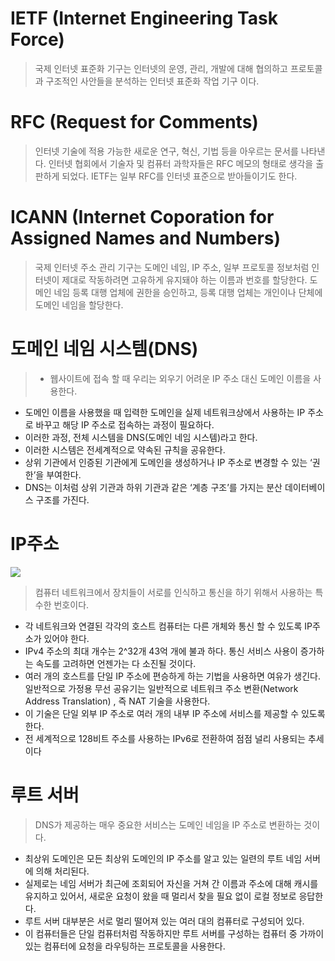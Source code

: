 # IETF (Internet Engineering Task Force)
> 국제 인터넷 표준화 기구는 인터넷의 운영, 관리, 개발에 대해 협의하고 프로토콜과 구조적인 사안들을 분석하는 인터넷 표준화 작업 기구 이다. 

# RFC (Request for Comments)
> 인터넷 기술에 적용 가능한 새로운 연구, 혁신, 기법 등을 아우르는 문서를 나타낸다. 인터넷 협회에서 기술자 및 컴퓨터 과학자들은 RFC 메모의 형태로 생각을 출판하게 되었다. IETF는 일부 RFC를 인터넷 표준으로 받아들이기도 한다.

# ICANN (Internet Coporation for Assigned Names and Numbers)
> 국제 인터넷 주소 관리 기구는 도메인 네임, IP 주소, 일부 프로토콜 정보처럼 인터넷이 제대로 작동하려면 고유하게 유지돼야 하는 이름과 번호를 할당한다. 도메인 네임 등록 대행 업체에 권한을 승인하고, 등록 대행 업체는 개인이나 단체에 도메인 네임을 할당한다. 

# 도메인 네임 시스템(DNS)
> * 웹사이트에 접속 할 때 우리는 외우기 어려운 IP 주소 대신 도메인 이름을 사용한다.
* 도메인 이름을 사용했을 때 입력한 도메인을 실제 네트워크상에서 사용하는 IP 주소로 바꾸고 해당 IP 주소로 접속하는 과정이 필요하다.
* 이러한 과정, 전체 시스템을 DNS(도메인 네임 시스템)라고 한다.
* 이러한 시스템은 전세계적으로 약속된 규칙을 공유한다.
* 상위 기관에서 인증된 기관에게 도메인을 생성하거나 IP 주소로 변경할 수 있는 ‘권한’을 부여한다.
* DNS는 이처럼 상위 기관과 하위 기관과 같은 ‘계층 구조’를 가지는 분산 데이터베이스 구조를 가진다.

# IP주소
![](https://velog.velcdn.com/images/mocakosan/post/41c9c301-b9de-4908-bd14-b24346c35f2f/image.png)
> 컴퓨터 네트워크에서 장치들이 서로를 인식하고 통신을 하기 위해서 사용하는 특수한 번호이다. 
 - 각 네트워크와 연결된 각각의 호스트 컴퓨터는 다른 개체와 통신 할 수 있도록 IP주소가 있어야 한다.
- IPv4 주소의 최대 개수는 2^32개 43억 개에 불과 하다. 통신 서비스 사용이 증가하는 속도를 고려하면 언젠가는 다 소진될 것이다.
- 여러 개의 호스트를 단일 IP 주소에 편승하게 하는 기법을 사용하면 여유가 생긴다. 일반적으로 가정용 무선 공유기는 일반적으로 네트워크 주소 변환(Network Address Translation) , 즉 NAT 기술을 사용한다.
- 이 기술은 단일 외부 IP 주소로 여러 개의 내부 IP 주소에 서비스를 제공할 수 있도록 한다.
- 전 세계적으로 128비트 주소를 사용하는 IPv6로 전환하여 점점 널리 사용되는 추세이다

# 루트 서버
> DNS가 제공하는 매우 중요한 서비스는 도메인 네임을 IP 주소로 변환하는 것이다.
- 최상위 도메인은 모든 최상위 도메인의 IP 주소를 알고 있는 일련의 루트 네임 서버에 의해 처리된다.
- 실제로는 네임 서버가 최근에 조회되어 자신을 거쳐 간 이름과 주소에 대해 캐시를 유지하고 있어서, 새로운 요청이 왔을 때 멀리서 찾을 필요 없이 로컬 정보로 응답한다.
- 루트 서버 대부분은 서로 멀리 떨어져 있는 여러 대의 컴퓨터로 구성되어 있다.
- 이 컴퓨터들은 단일 컴퓨터처럼 작동하지만 루트 서버를 구성하는 컴퓨터 중 가까이 있는 컴퓨터에 요청을 라우팅하는 프로토콜을 사용한다.


